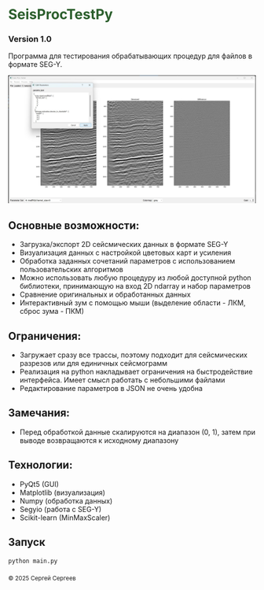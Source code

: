 # <span style="color: #2c5f2d;">SeisProcTestPy</span>
### Version 1.0

Программа для тестирования обрабатывающих процедур для файлов в формате SEG-Y.

![Preview of SeisProcTestPy](preview.jpg)

## Основные возможности:

- Загрузка/экспорт 2D сейсмических данных в формате SEG-Y
- Визуализация данных с настройкой цветовых карт и усиления
- Обработка заданных сочетаний параметров с использованием пользовательских алгоритмов
- Можно использовать любую процедуру из любой доступной python библиотеки, принимающую на вход 2D ndarray и набор параметров
- Сравнение оригинальных и обработанных данных
- Интерактивный зум с помощью мыши (выделение области - ЛКМ, сброс зума - ПКМ)

## Ограничения:

- Загружает сразу все трассы, поэтому подходит для сейсмических разрезов или для единичных сейсмограмм
- Реализация на python накладывает ограничения на быстродействие интерфейса. Имеет смысл работать с небольшими файлами
- Редактирование параметров в JSON не очень удобна

## Замечания:
- Перед обработкой данные скалируются на диапазон (0, 1), затем при выводе возвращаются к исходному диапазону

## Технологии:

- PyQt5 (GUI)
- Matplotlib (визуализация)
- Numpy (обработка данных)
- Segyio (работа с SEG-Y)
- Scikit-learn (MinMaxScaler)

## Запуск

```
python main.py
```

<sub>© 2025 Сергей Сергеев</sub>
